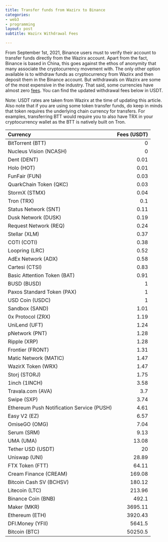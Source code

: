 ```yaml
---
title: Transfer funds from Wazirx to Binance
categories:
- web3
- programming
layout: post
subtitle: Wazirx Withdrawal Fees

---
```

From September 1st, 2021, Binance users must to verify their account to transfer funds directly from the Wazirx account. Apart from the fact, Binance is based in China, this goes against the ethos of anonymity that many associate the cryptocurrency movement with. The only other option available is to withdraw funds as cryptocurrency from Wazirx and then deposit them in the Binance account. But withdrawals on Wazirx are some of the most expensive in the industry. That said, some currencies have almost zero [fees](https://wazirx.com/fees). You can find the updated withdrawal fees below in USDT.

Note: USDT rates are taken from Wazirx at the time of updating this article.
Also note that if you are using some token transfer funds, do keep in minds that token requires the underlying chain currency for transfers. For examples, transferring BTT would require you to also have TRX in your cryptocurrency wallet as the BTT is natively built on Tron.


| Currency                                  |   Fees (USDT) |
|:------------------------------------------|--------------:|
| BitTorrent (BTT)                          |          0    |
| Nucleus Vision (NCASH)                    |          0    |
| Dent (DENT)                               |          0.01 |
| Holo (HOT)                                |          0.01 |
| FunFair (FUN)                             |          0.03 |
| QuarkChain Token (QKC)                    |          0.03 |
| StormX (STMX)                             |          0.04 |
| Tron (TRX)                                |          0.1  |
| Status Network (SNT)                      |          0.11 |
| Dusk Network (DUSK)                       |          0.19 |
| Request Network (REQ)                     |          0.24 |
| Stellar (XLM)                             |          0.37 |
| COTI (COTI)                               |          0.38 |
| Loopring (LRC)                            |          0.52 |
| AdEx Network (ADX)                        |          0.58 |
| Cartesi (CTSI)                            |          0.83 |
| Basic Attention Token (BAT)               |          0.91 |
| BUSD (BUSD)                               |          1    |
| Paxos Standard Token (PAX)                |          1    |
| USD Coin (USDC)                           |          1    |
| Sandbox (SAND)                            |          1.01 |
| 0x Protocol (ZRX)                         |          1.19 |
| UniLend (UFT)                             |          1.24 |
| pNetwork (PNT)                            |          1.28 |
| Ripple (XRP)                              |          1.28 |
| Frontier (FRONT)                          |          1.31 |
| Matic Network (MATIC)                     |          1.47 |
| WazirX Token (WRX)                        |          1.47 |
| Storj (STORJ)                             |          1.75 |
| 1inch (1INCH)                             |          3.58 |
| Travala.com (AVA)                         |          3.7  |
| Swipe (SXP)                               |          3.74 |
| Ethereum Push Notification Service (PUSH) |          4.61 |
| Easy V2 (EZ)                              |          6.57 |
| OmiseGO (OMG)                             |          7.04 |
| Serum (SRM)                               |          9.13 |
| UMA (UMA)                                 |         13.08 |
| Tether USD (USDT)                         |         20    |
| Uniswap (UNI)                             |         28.89 |
| FTX Token (FTT)                           |         64.11 |
| Cream Finance (CREAM)                     |        169.08 |
| Bitcoin Cash SV (BCHSV)                   |        180.12 |
| Litecoin (LTC)                            |        213.96 |
| Binance Coin (BNB)                        |        492.1  |
| Maker (MKR)                               |       3695.11 |
| Ethereum (ETH)                            |       3920.43 |
| DFI.Money (YFII)                          |       5641.5  |
| Bitcoin (BTC)                             |      50250.5  |


